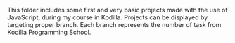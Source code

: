 This folder includes some first and very basic projects made with the use of JavaScript, during my course in Kodilla. 
Projects can be displayed by targeting proper branch. 
Each branch represents the number of task from Kodilla Programming School.
